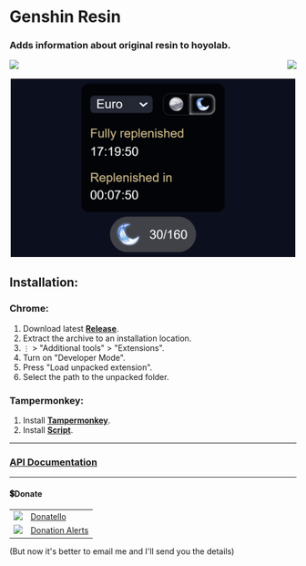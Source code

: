 # Genshin Resin

### Adds information about original resin to hoyolab.

<p align="right">
    <img align="left" src="https://shields.io/badge/version-v2.0.0-blue">
    <a href="#donate"><img src="https://shields.io/badge/💲-Support_the_Project-2ea043"></a>
</p>
<p align="center">
    <img width="500px" src="github/images/preview-2-dark.png">
</p>

## Installation:
### Chrome:
  1. Download latest **[Release](https://github.com/SuperZombi/genshin-resin-api/releases)**.
  2. Extract the archive to an installation location.
  3. ```⋮``` > "Additional tools" > "Extensions".
  4. Turn on "Developer Mode".
  5. Press "Load unpacked extension".
  6. Select the path to the unpacked folder.

### Tampermonkey:
  1. Install **[Tampermonkey](https://www.tampermonkey.net/)**.
  2. Install **[Script](https://raw.githubusercontent.com/SuperZombi/genshin-resin-api/main/genshin-resin.user.js)**.

<hr>

### <a href="https://genshin-api.superzombi.repl.co/docs">API Documentation</a>

<hr>

#### 💲Donate

<table>
  <tr>
    <td>
       <img width="18px" src="https://www.google.com/s2/favicons?domain=https://donatello.to&sz=256">
    </td>
    <td>
      <a href="https://donatello.to/super_zombi">Donatello</a>
    </td>
  </tr>
  <tr>
    <td>
       <img width="18px" src="https://www.google.com/s2/favicons?domain=https://www.donationalerts.com&sz=256">
    </td>
    <td>
      <a href="https://www.donationalerts.com/r/super_zombi">Donation Alerts</a>
    </td>
  </tr>
</table>
    
(But now it's better to email me and I'll send you the details)
